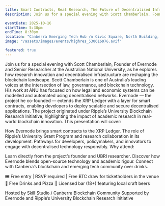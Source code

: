 ```yaml
---
title: Smart Contracts, Real Research, The Future of Decentralised Infrastructure
description: Join us for a special evening with Scott Chamberlain, Founder of Evernode and Senior Researcher at the Australian National University...

eventDate: 2025-10-16
startTime: 5:30pm
endTime: 8:30pm
location: "Canberra Emerging Tech Hub /n Civic Square, North Building, 180 London Circuit, Canberra"
image: "/assets/images/events/highres_530616976.avif"

featured: true
---
```


Join us for a special evening with Scott Chamberlain, Founder of Evernode and Senior Researcher at the Australian National University, as he explores how research innovation and decentralised infrastructure are reshaping the blockchain landscape.
Scott Chamberlain is one of Australia’s leading voices at the intersection of law, governance, and blockchain technology. His work at ANU has focused on how legal and economic systems can be modelled and automated using decentralised networks.
Evernode — the project he co-founded — extends the XRP Ledger with a layer for smart contracts, enabling developers to deploy scalable and secure decentralised applications. The project originated under Ripple’s University Blockchain Research Initiative, highlighting the impact of academic research in real-world blockchain innovation.
This presentation will cover:

How Evernode brings smart contracts to the XRP Ledger.
The role of Ripple’s University Grant Program and research collaboration in its development.
Pathways for developers, policymakers, and innovators to engage with decentralised technology responsibly.
Why attend:

Learn directly from the project’s founder and UBRI researcher.
Discover how Evernode blends open-source technology and academic rigour.
Connect with Canberra’s blockchain and emerging tech community over drinks.

🎟️ Free entry | RSVP required | Free BTC draw for ticketholders in the venue
🍺 Free Drinks and Pizza || Licensed bar (18+) featuring local craft beers

Hosted by Skill Studio / Canberra Blockchain Community
Supported by Evernode and Ripple’s University Blockchain Research Initiative

